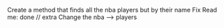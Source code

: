 Create a method that finds all the nba players but by their name 
Fix Read me: done 
// extra
Change the nba --> players